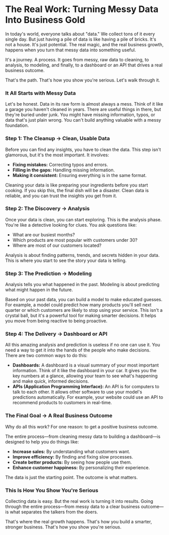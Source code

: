 # The Real Work: Turning Messy Data Into Business Gold

In today's world, everyone talks about "data." We collect tons of it every single day. But just having a pile of data is like having a pile of bricks. It's not a house. It's just potential. The real magic, and the real business growth, happens when you turn that messy data into something useful.

It's a journey. A process. It goes from messy, raw data to cleaning, to analysis, to modeling, and finally, to a dashboard or an API that drives a real business outcome.

That's the path. That's how you show you're serious. Let's walk through it.

### It All Starts with Messy Data

Let's be honest. Data in its raw form is almost always a mess. Think of it like a garage you haven't cleaned in years. There are useful things in there, but they're buried under junk. You might have missing information, typos, or data that's just plain wrong. You can't build anything valuable with a messy foundation.

### Step 1: The Cleanup → Clean, Usable Data

Before you can find any insights, you have to clean the data. This step isn't glamorous, but it's the most important. It involves:
* **Fixing mistakes:** Correcting typos and errors.
* **Filling in the gaps:** Handling missing information.
* **Making it consistent:** Ensuring everything is in the same format.

Cleaning your data is like preparing your ingredients before you start cooking. If you skip this, the final dish will be a disaster. Clean data is reliable, and you can trust the insights you get from it.

### Step 2: The Discovery → Analysis

Once your data is clean, you can start exploring. This is the analysis phase. You're like a detective looking for clues. You ask questions like:
* What are our busiest months?
* Which products are most popular with customers under 30?
* Where are most of our customers located?

Analysis is about finding patterns, trends, and secrets hidden in your data. This is where you start to see the story your data is telling.

### Step 3: The Prediction → Modeling

Analysis tells you what happened in the past. Modeling is about predicting what might happen in the future.

Based on your past data, you can build a model to make educated guesses. For example, a model could predict how many products you'll sell next quarter or which customers are likely to stop using your service. This isn't a crystal ball, but it's a powerful tool for making smarter decisions. It helps you move from being reactive to being proactive.

### Step 4: The Delivery → Dashboard or API

All this amazing analysis and prediction is useless if no one can use it. You need a way to get it into the hands of the people who make decisions. There are two common ways to do this:

* **Dashboards:** A dashboard is a visual summary of your most important information. Think of it like the dashboard in your car. It gives you the key numbers at a glance, allowing your team to see what's happening and make quick, informed decisions.
* **APIs (Application Programming Interface):** An API is for computers to talk to each other. It allows other software to use your model's predictions automatically. For example, your website could use an API to recommend products to customers in real-time.

### The Final Goal → A Real Business Outcome

Why do all this work? For one reason: to get a positive business outcome.

The entire process—from cleaning messy data to building a dashboard—is designed to help you do things like:
* **Increase sales:** By understanding what customers want.
* **Improve efficiency:** By finding and fixing slow processes.
* **Create better products:** By seeing how people use them.
* **Enhance customer happiness:** By personalizing their experience.

The data is just the starting point. The outcome is what matters.

### This Is How You Show You're Serious

Collecting data is easy. But the real work is turning it into results. Going through the entire process—from messy data to a clear business outcome—is what separates the talkers from the doers.

That's where the real growth happens. That's how you build a smarter, stronger business. That's how you show you're serious.
